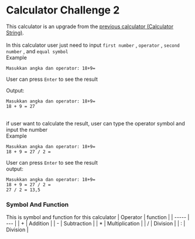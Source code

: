 # Calculator Challenge 2
This calculator is an upgrade from the [previous calculator (Calculator String)](https://github.com/daffaputra09/calculator-model-string). <br> <br>
In this calculator user just need to input `first number` , `operator` , `second number` , and `equal symbol`  
Example
```
Masukkan angka dan operator: 18+9=
```   
  User can press `Enter` to see the result <br>
  
  Output:
  ```
Masukkan angka dan operator: 18+9=
18 + 9 = 27
```
 
<br> if user want to calculate the result, user can type the operator symbol and input the number  
Example
```
Masukkan angka dan operator: 18+9=
18 + 9 = 27 / 2 =
```   
  User can press `Enter` to see the result  <br>
  output:
  ```
  Masukkan angka dan operator: 18+9=
18 + 9 = 27 / 2 =
27 / 2 = 13,5
```

### Symbol And Function
  This is symbol and function for this calculator
| Operator | function       |
| -----    | ---            |
| +        | Addition       |
| -        | Subtraction    |
| *        | Multiplication |
| /        | Division       |
| :        | Division       |  
